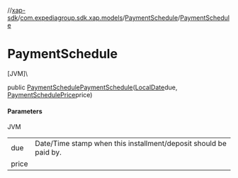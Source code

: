 //[xap-sdk](../../../index.md)/[com.expediagroup.sdk.xap.models](../index.md)/[PaymentSchedule](index.md)/[PaymentSchedule](-payment-schedule.md)

# PaymentSchedule

[JVM]\

public [PaymentSchedule](index.md)[PaymentSchedule](-payment-schedule.md)([LocalDate](https://docs.oracle.com/javase/8/docs/api/java/time/LocalDate.html)due, [PaymentSchedulePrice](../-payment-schedule-price/index.md)price)

#### Parameters

JVM

| | |
|---|---|
| due | Date/Time stamp when this installment/deposit should be paid by. |
| price |
